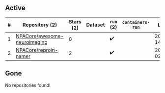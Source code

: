 ## Active
| # | Repository (2) | Stars (2) | Dataset | `run` (2) | `containers-run` | Last Modified |
| --- | --- | --- | --- | --- | --- | --- |
| 1 | [NPACore/awesome-neuroimaging](https://github.com/NPACore/awesome-neuroimaging) | 0 |  | :heavy_check_mark: |  | 2024-04-24 14:32:55+00:00 |
| 2 | [NPACore/reproin-namer](https://github.com/NPACore/reproin-namer) | 2 |  | :heavy_check_mark: |  | 2024-06-23 02:16:50+00:00 |

## Gone
No repositories found!
